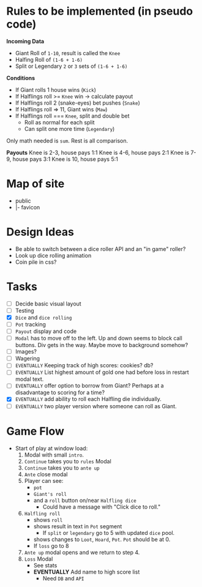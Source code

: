 # Rules to be implemented (in pseudo code)
**Incoming Data**
- Giant Roll of `1-10`, result is called the `Knee`
- Halfing Roll of `(1-6 + 1-6)`
- Split or Legendary `2` or `3` sets of `(1-6 + 1-6)`

**Conditions**
- If Giant rolls 1 house wins (`Kick`)
- If Halflings roll >= `Knee` win -> calculate payout
- If Halflings roll 2 (snake-eyes) bet pushes (`Snake`)
- If Halflings roll => 11, Giant wins (`Maw`)
- If Halflings roll === `Knee`, split and double bet
    - Roll as normal for each split
    - Can split one more time (`Legendary`)

Only math needed is `sum`. Rest is all comparison.

**Payouts**
Knee is 2-3, house pays 1:1
Knee is 4-6, house pays 2:1
Knee is 7-9, house pays 3:1
Knee is 10, house pays 5:1

# Map of site
 - public
 - |- favicon

# Design Ideas
- Be able to switch between a dice roller API and an "in game" roller?
- Look up dice rolling animation
- Coin pile in css?

# Tasks
- [ ] Decide basic visual layout
- [ ] Testing
- [X] `Dice` and `dice rolling`
- [ ] `Pot` tracking
- [ ] `Payout` display and code
- [ ] `Modal` has to move off to the left. Up and down seems to block call buttons. Div gets in the way. Maybe move to background somehow?
- [ ] Images?
- [ ] Wagering
- [ ] `EVENTUALLY` Keeping track of high scores: cookies? db?
- [ ] `EVENTUALLY` List highest amount of gold one had before loss in restart modal text.
- [ ] `EVENTUALLY` offer option to borrow from Giant? Perhaps at a disadvantage to scoring for a time?
- [X] `EVENTUALLY` add ability to roll each Halfling die individually.
- [ ] `EVENTUALLY` two player version where someone can roll as Giant.
 
# Game Flow
- Start of play at window load:
    1. Modal with small `intro`.
    2. `Continue` takes you to `rules` Modal
    3. `Continue` takes you to `ante up`
    4. `Ante` close modal
    5. Player can see:
        - `pot`
        - `Giant's roll`
        - and a `roll` button on/near `Halfling dice`
            - Could have a message with "Click dice to roll."
    6. `Halfling roll`
        - shows `roll`
        - shows result in text in `Pot` segment
            - If `split` or `legendary` go to 5 with updated `dice` pool.
        - shows changes to `Loot`, `Hoard`, `Pot`. `Pot` should be at 0.
        - If `loss` go to 8
    7. `Ante up` modal opens and we return to step 4.
    8. `Loss` Modal
        - See stats
        - **EVENTUALLY** Add name to high score list
            - Need `DB` and `API`